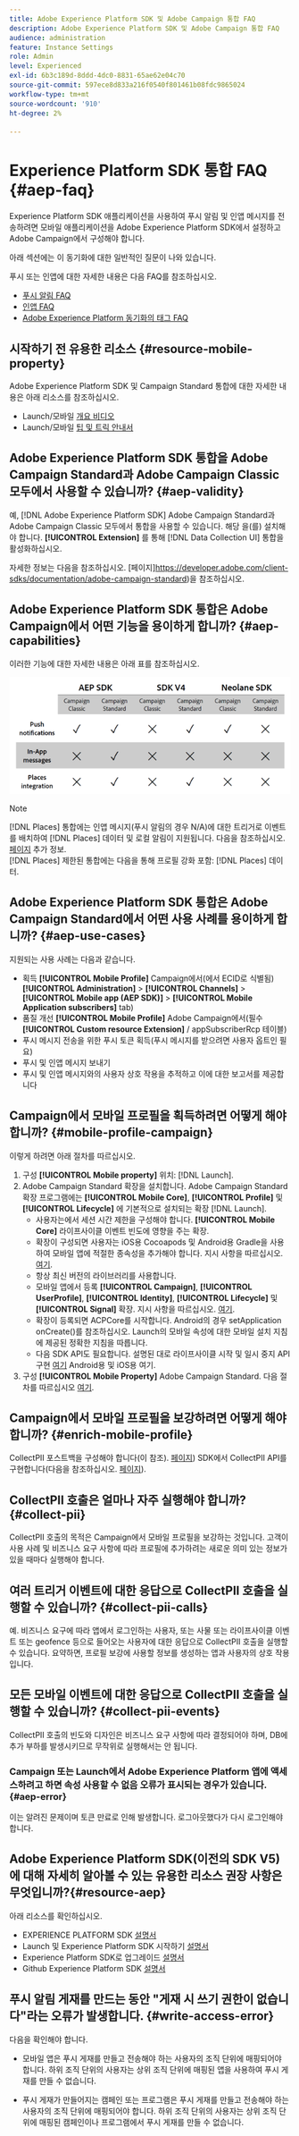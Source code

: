 ```yaml
---
title: Adobe Experience Platform SDK 및 Adobe Campaign 통합 FAQ
description: Adobe Experience Platform SDK 및 Adobe Campaign 통합 FAQ
audience: administration
feature: Instance Settings
role: Admin
level: Experienced
exl-id: 6b3c189d-8ddd-4dc0-8831-65ae62e04c70
source-git-commit: 597ece8d833a216f0540f801461b08fdc9865024
workflow-type: tm+mt
source-wordcount: '910'
ht-degree: 2%

---
```


# Experience Platform SDK 통합 FAQ {#aep-faq}

Experience Platform SDK 애플리케이션을 사용하여 푸시 알림 및 인앱 메시지를 전송하려면 모바일 애플리케이션을 Adobe Experience Platform SDK에서 설정하고 Adobe Campaign에서 구성해야 합니다.

아래 섹션에는 이 동기화에 대한 일반적인 질문이 나와 있습니다.

푸시 또는 인앱에 대한 자세한 내용은 다음 FAQ를 참조하십시오.

* [푸시 알림 FAQ](../../channels/using/about-push-notifications.md#push-faq)
* [인앱 FAQ](../../channels/using/in-app-faq.md)
* [Adobe Experience Platform 동기화의 태그 FAQ](../../administration/using/syncwithlaunch-faq.md)

## 시작하기 전 유용한 리소스 {#resource-mobile-property}

Adobe Experience Platform SDK 및 Campaign Standard 통합에 대한 자세한 내용은 아래 리소스를 참조하십시오.

* Launch/모바일 [개요 비디오](https://www.adobe.com/experience-platform/launch.html#acpl-mobile-video)
* Launch/모바일 [팁 및 트릭 안내서](https://www.adobe.com/content/dam/dx/us/en/products/experience-platform/launch-tag-manager/pdfs/adobe-cloud-platform-launch-tips-and-tricks-sheet.pdf)

## Adobe Experience Platform SDK 통합을 Adobe Campaign Standard과 Adobe Campaign Classic 모두에서 사용할 수 있습니까? {#aep-validity}

예, [!DNL Adobe Experience Platform SDK] Adobe Campaign Standard과 Adobe Campaign Classic 모두에서 통합을 사용할 수 있습니다. 해당 을(를) 설치해야 합니다. **[!UICONTROL Extension]** 를 통해 [!DNL Data Collection UI] 통합을 활성화하십시오.

자세한 정보는 다음을 참조하십시오. [페이지]https://developer.adobe.com/client-sdks/documentation/adobe-campaign-standard)을 참조하십시오.

## Adobe Experience Platform SDK 통합은 Adobe Campaign에서 어떤 기능을 용이하게 합니까? {#aep-capabilities}

이러한 기능에 대한 자세한 내용은 아래 표를 참조하십시오.

![](assets/faq.png)

>[!NOTE]
>
>[!DNL Places] 통합에는 인앱 메시지(푸시 알림의 경우 N/A)에 대한 트리거로 이벤트를 배치하여 [!DNL Places] 데이터 및 로컬 알림이 지원됩니다. 다음을 참조하십시오. [페이지](../../channels/using/preparing-and-sending-an-in-app-message.md) 추가 정보. <br>[!DNL Places] 제한된 통합에는 다음을 통해 프로필 강화 포함: [!DNL Places] 데이터.

## Adobe Experience Platform SDK 통합은 Adobe Campaign Standard에서 어떤 사용 사례를 용이하게 합니까? {#aep-use-cases}

지원되는 사용 사례는 다음과 같습니다.

* 획득 **[!UICONTROL Mobile Profile]** Campaign에서(에서 ECID로 식별됨) **[!UICONTROL Administration]** > **[!UICONTROL Channels]** > **[!UICONTROL Mobile app (AEP SDK)]** > **[!UICONTROL Mobile Application subscribers]** tab)
* 품질 개선 **[!UICONTROL Mobile Profile]** Adobe Campaign에서(필수 **[!UICONTROL Custom resource Extension]** / appSubscriberRcp 테이블)
* 푸시 메시지 전송을 위한 푸시 토큰 획득(푸시 메시지를 받으려면 사용자 옵트인 필요)
* 푸시 및 인앱 메시지 보내기
* 푸시 및 인앱 메시지와의 사용자 상호 작용을 추적하고 이에 대한 보고서를 제공합니다

## Campaign에서 모바일 프로필을 획득하려면 어떻게 해야 합니까? {#mobile-profile-campaign}

이렇게 하려면 아래 절차를 따르십시오.

1. 구성 **[!UICONTROL Mobile property]** 위치: [!DNL Launch].
1. Adobe Campaign Standard 확장을 설치합니다. Adobe Campaign Standard 확장 프로그램에는 **[!UICONTROL Mobile Core]**, **[!UICONTROL Profile]** 및 **[!UICONTROL Lifecycle]** 에 기본적으로 설치되는 확장 [!DNL Launch].
   * 사용자는에서 세션 시간 제한을 구성해야 합니다. **[!UICONTROL Mobile Core]** 라이프사이클 이벤트 빈도에 영향을 주는 확장.
   * 확장이 구성되면 사용자는 iOS용 Cocoapods 및 Android용 Gradle을 사용하여 모바일 앱에 적절한 종속성을 추가해야 합니다. 지시 사항을 따르십시오. [여기](https://developer.adobe.com/client-sdks/documentation/adobe-campaign-standard).
   * 항상 최신 버전의 라이브러리를 사용합니다.
   * 모바일 앱에서 등록 **[!UICONTROL Campaign]**, **[!UICONTROL UserProfile]**, **[!UICONTROL Identity]**, **[!UICONTROL Lifecycle]** 및 **[!UICONTROL Signal]** 확장. 지시 사항을 따르십시오. [여기](https://developer.adobe.com/client-sdks/documentation/adobe-campaign-standard/#register-the-campaign-standard-extension-with-mobile-core).
   * 확장이 등록되면 ACPCore를 시작합니다. Android의 경우 setApplication onCreate()를 참조하십시오. Launch의 모바일 속성에 대한 모바일 설치 지침에 제공된 정확한 지침을 따릅니다.
   * 다음 SDK API도 필요합니다. 설명된 대로 라이프사이클 시작 및 일시 중지 API 구현 [여기](https://developer.adobe.com/client-sdks/documentation/mobile-core/lifecycle/android) Android용 및 iOS용 여기.
1. 구성 **[!UICONTROL Mobile Property]** Adobe Campaign Standard. 다음 절차를 따르십시오 [여기](../../administration/using/configuring-a-mobile-application.md#channel-specific-config).

## Campaign에서 모바일 프로필을 보강하려면 어떻게 해야 합니까? {#enrich-mobile-profile}

CollectPII 포스트백을 구성해야 합니다(이 참조). [페이지](../../administration/using/configuring-rules-launch.md#pii-postback)) SDK에서 CollectPII API를 구현합니다(다음을 참조하십시오. [페이지](https://developer.adobe.com/client-sdks/documentation/mobile-core/api-reference)).

## CollectPII 호출은 얼마나 자주 실행해야 합니까? {#collect-pii}

CollectPII 호출의 목적은 Campaign에서 모바일 프로필을 보강하는 것입니다. 고객이 사용 사례 및 비즈니스 요구 사항에 따라 프로필에 추가하려는 새로운 의미 있는 정보가 있을 때마다 실행해야 합니다.

## 여러 트리거 이벤트에 대한 응답으로 CollectPII 호출을 실행할 수 있습니까? {#collect-pii-calls}

예. 비즈니스 요구에 따라 앱에서 로그인하는 사용자, 또는 사물 또는 라이프사이클 이벤트 또는 geofence 등으로 들어오는 사용자에 대한 응답으로 CollectPII 호출을 실행할 수 있습니다. 요약하면, 프로필 보강에 사용할 정보를 생성하는 앱과 사용자의 상호 작용입니다.

## 모든 모바일 이벤트에 대한 응답으로 CollectPII 호출을 실행할 수 있습니까? {#collect-pii-events}

CollectPII 호출의 빈도와 디자인은 비즈니스 요구 사항에 따라 결정되어야 하며, DB에 추가 부하를 발생시키므로 무작위로 실행해서는 안 됩니다.

### Campaign 또는 Launch에서 Adobe Experience Platform 앱에 액세스하려고 하면 속성 사용할 수 없음 오류가 표시되는 경우가 있습니다. {#aep-error}

이는 알려진 문제이며 토큰 만료로 인해 발생합니다. 로그아웃했다가 다시 로그인해야 합니다.

## Adobe Experience Platform SDK(이전의 SDK V5)에 대해 자세히 알아볼 수 있는 유용한 리소스 권장 사항은 무엇입니까?{#resource-aep}

아래 리소스를 확인하십시오.

* EXPERIENCE PLATFORM SDK [설명서](https://developer.adobe.com/client-sdks/documentation/)
* Launch 및 Experience Platform SDK 시작하기 [설명서](https://developer.adobe.com/client-sdks/documentation/getting-started/create-a-mobile-property/)
* Experience Platform SDK로 업그레이드 [설명서](https://developer.adobe.com/client-sdks/documentation/upgrade-platform-sdks)
* Github Experience Platform SDK [설명서](https://github.com/Adobe-Marketing-Cloud/acp-sdks/)

## 푸시 알림 게재를 만드는 동안 &quot;게재 시 쓰기 권한이 없습니다&quot;라는 오류가 발생합니다. {#write-access-error}

다음을 확인해야 합니다.

* 모바일 앱은 푸시 게재를 만들고 전송해야 하는 사용자의 조직 단위에 매핑되어야 합니다. 하위 조직 단위의 사용자는 상위 조직 단위에 매핑된 앱을 사용하여 푸시 게재를 만들 수 없습니다.

* 푸시 게재가 만들어지는 캠페인 또는 프로그램은 푸시 게재를 만들고 전송해야 하는 사용자의 조직 단위에 매핑되어야 합니다. 하위 조직 단위의 사용자는 상위 조직 단위에 매핑된 캠페인이나 프로그램에서 푸시 게재를 만들 수 없습니다.

